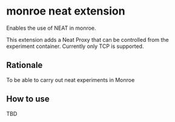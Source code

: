 # monroe neat extension 
Enables the use of NEAT in monroe.

This extension adds a Neat Proxy that can be controlled from the experiment container. 
Currently only TCP is supported. 

## Rationale 
To be able to carry out neat experiments in Monroe 

## How to use 
TBD

